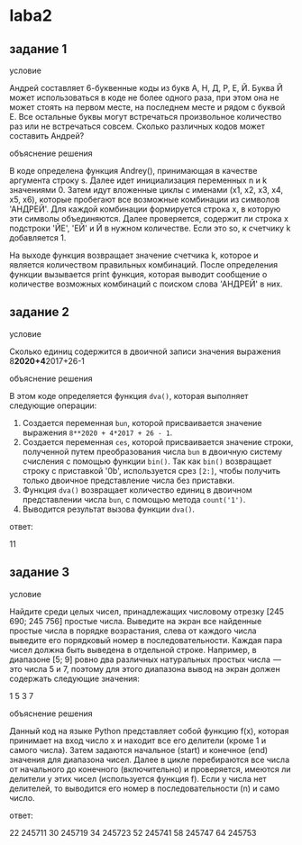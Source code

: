 # laba2

## задание 1

условие

Андрей составляет 6-буквенные коды из букв А, Н, Д, Р, Е, Й. Буква Й может использоваться в коде не более одного раза, при этом она не может стоять на первом месте, на последнем месте и рядом с буквой Е. Все остальные буквы могут встречаться произвольное количество раз или не встречаться совсем. Сколько различных кодов может составить Андрей?

объяснение решения

В коде определена функция Andrey(), принимающая в качестве аргумента строку s. Далее идет инициализация переменных n и k значениями 0. Затем идут вложенные циклы с именами (x1, x2, x3, x4, x5, x6), которые пробегают все возможные комбинации из символов 'АНДРЕЙ'. Для каждой комбинации формируется строка x, в которую эти символы объединяются. Далее проверяется, содержит ли строка x подстроки 'ЙЕ', 'ЕЙ' и Й в нужном количестве. Если это so, к счетчику k добавляется 1.

На выходе функция возвращает значение счетчика k, которое и является количеством правильных комбинаций. После определения функции вызывается print функция, которая выводит сообщение о количестве возможных комбинаций с поиском слова 'АНДРЕЙ' в них.


## задание 2

условие

Сколько единиц содержится в двоичной записи значения выражения 8**2020+4**2017+26-1

объяснение решения

В этом коде определяется функция `dva()`, которая выполняет следующие операции:

1. Создается переменная `bun`, которой присваивается значение выражения `8**2020 + 4*2017 + 26 - 1`.
2. Создается переменная `ces`, которой присваивается значение строки, полученной путем преобразования числа `bun` в двоичную систему счисления с помощью функции `bin()`. Так как `bin()` возвращает строку с приставкой '0b', используется срез `[2:]`, чтобы получить только двоичное представление числа без приставки.
3. Функция `dva()` возвращает количество единиц в двоичном представлении числа `bun`, с помощью метода `count('1')`.
4. Выводится результат вызова функции `dva()`.

ответ:

11

## задание 3

условие

Найдите среди целых чисел, принадлежащих числовому отрезку [245 690; 245 756]  простые числа. Выведите на экран все найденные простые числа в порядке возрастания, слева от каждого числа выведите его порядковый номер в последовательности. Каждая пара чисел должна быть выведена в отдельной строке. Например, в диапазоне [5; 9]  ровно два различных натуральных простых числа  — это числа 5 и 7, поэтому для этого диапазона вывод на экран должен содержать следующие значения:   

  1   5
  3   7

объяснение решения

  Данный код на языке Python представляет собой функцию f(x), которая принимает на вход число x и находит все его делители (кроме 1 и самого числа). Затем задаются начальное (start) и конечное (end) значения для диапазона чисел. Далее в цикле перебираются все числа от начального до конечного (включительно) и проверяется, имеются ли делители у этих чисел (используется функция f). Если у числа нет делителей, то выводится его номер в последовательности (n) и само число.

ответ:

22 245711
30 245719
34 245723
52 245741
58 245747
64 245753
